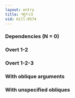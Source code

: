 ```yaml
---
layout: entry
title: འཇུར་√3
vid: Hill:0574
---
```

### Dependencies (N = 0)


### Overt 1-2


### Overt 1-2-3


### With oblique arguments


### With unspecified obliques
